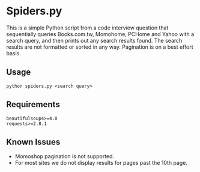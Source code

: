 # Spiders.py

This is a simple Python script from a code interview question that sequentially queries Books.com.tw, Momohome, PCHome
and Yahoo with a search query, and then prints out any search results found. The search results are not formatted or
sorted in any way. Pagination is on a best effort basis.

## Usage

    python spiders.py <search query>

## Requirements

    beautifulsoup4>=4.0
    requests>=2.8.1

## Known Issues

- Momoshop pagination is not supported.
- For most sites we do not display results for pages past the 10th page.
